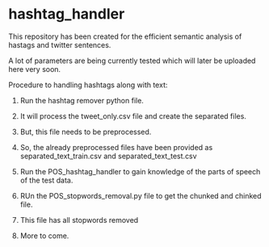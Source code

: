 # hashtag_handler

This repository has been created for the efficient semantic analysis of hastags and twitter sentences.

A lot of parameters are being currently tested which will later be uploaded here very soon.

Procedure to handling hashtags along with text:

1. Run the hashtag remover python file.
 
2. It will process the tweet_only.csv file and create the separated files.

3. But, this file needs to be preprocessed.

4. So, the already preprocessed files have been provided as separated_text_train.csv and separated_text_test.csv

5. Run the POS_hashtag_handler to gain knowledge of the parts of speech of the test data.

6. RUn the POS_stopwords_removal.py file to get the chunked and chinked file.

7. This file has all stopwords removed

8. More to come.
